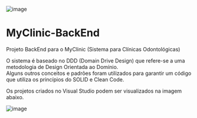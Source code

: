 ![image](https://user-images.githubusercontent.com/30643035/65826656-1db5da00-e257-11e9-84d2-0de444f78886.png)

# MyClinic-BackEnd

Projeto BackEnd para o MyClinic (Sistema para Clínicas Odontológicas)

O sistema é baseado no DDD (Domain Drive Design) que refere-se a uma metodologia de Design Orientada ao Domínio.  
Alguns outros conceitos e padrões foram utilizados para garantir um código que utiliza os princípios do SOLID e Clean Code.
  
Os projetos criados no Visual Studio podem ser visualizados na imagem abaixo.  

![image](https://user-images.githubusercontent.com/30643035/65826514-79329880-e254-11e9-9aca-0830aaee883e.png)
